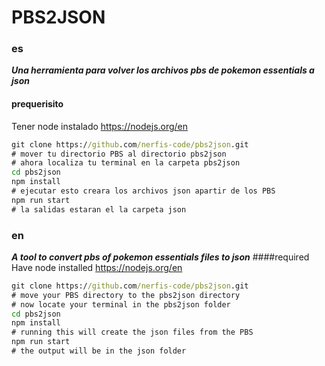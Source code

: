 # PBS2JSON

### es 
***Una herramienta para volver los archivos pbs de pokemon essentials a json***
#### prequerisito
Tener node instalado
https://nodejs.org/en
```cmd
git clone https://github.com/nerfis-code/pbs2json.git
# mover tu directorio PBS al directorio pbs2json
# ahora localiza tu terminal en la carpeta pbs2json
cd pbs2json
npm install
# ejecutar esto creara los archivos json apartir de los PBS
npm run start
# la salidas estaran el la carpeta json
```
### en 
***A tool to convert pbs of pokemon essentials files to json***
####required
Have node installed
https://nodejs.org/en
```cmd
git clone https://github.com/nerfis-code/pbs2json.git
# move your PBS directory to the pbs2json directory
# now locate your terminal in the pbs2json folder
cd pbs2json
npm install
# running this will create the json files from the PBS
npm run start
# the output will be in the json folder
```